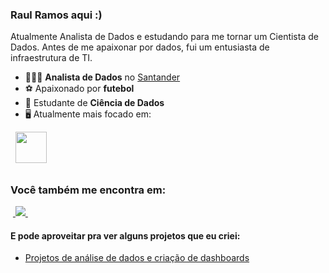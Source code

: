 ### Raul Ramos aqui :)
Atualmente Analista de Dados e estudando para me tornar um Cientista de Dados. Antes de me apaixonar por dados, fui um entusiasta de infraestrutura de TI.

- 👨🏻‍💻 **Analista de Dados** no [Santander](https://www.santander.com.br)
- ⚽ Apaixonado por **futebol**
- 🔎 Estudante de **Ciência de Dados**
- 🖥️ Atualmente mais focado em:
<div style="display: inline">
  &nbsp;&nbsp;<img width='50' height='50' src="https://cdn.jsdelivr.net/gh/devicons/devicon/icons/python/python-original.svg" />&nbsp;&nbsp;
</div> 

##

### Você também me encontra em:
&nbsp;<a href="https://www.linkedin.com/in/raultramos/">
  <img src="https://img.shields.io/badge/linkedin-%230077B5.svg?style=for-the-badge&logo=linkedin&logoColor=white">
</a>&nbsp;

#### E pode aproveitar pra ver alguns projetos que eu criei:
- <a href="https://sites.google.com/view/portflio-raul-ramos">
    Projetos de análise de dados e criação de dashboards
  </a>
